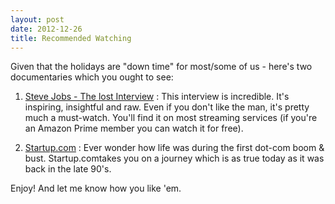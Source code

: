 ```yaml
---
layout: post
date: 2012-12-26
title: Recommended Watching
---
```

Given that the holidays are "down time" for most/some of us - here's two documentaries which you ought to see:

1. [Steve Jobs - The lost Interview](http://www.magpictures.com/stevejobsthelostinterview/) : This interview is incredible. It's inspiring, insightful and raw. Even if you don't like the man, it's pretty much a must-watch. You'll find it on most streaming services (if you're an Amazon Prime member you can watch it for free).

2. [Startup.com](http://www.imdb.com/title/tt0256408/) : Ever wonder how life was during the first dot-com boom & bust. Startup.comtakes you on a journey which is as true today as it was back in the late 90's.

Enjoy! And let me know how you like 'em.